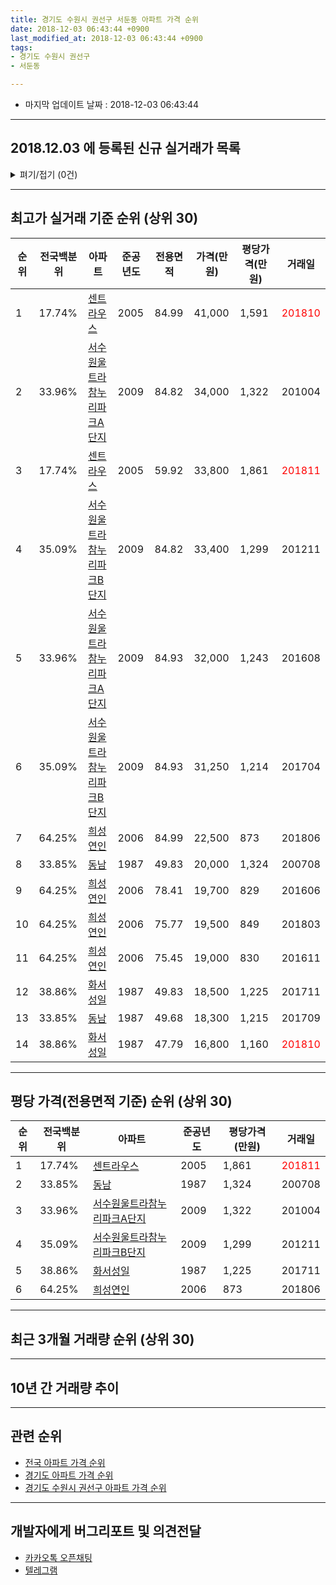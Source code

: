 ```yaml
---
title: 경기도 수원시 권선구 서둔동 아파트 가격 순위
date: 2018-12-03 06:43:44 +0900
last_modified_at: 2018-12-03 06:43:44 +0900
tags:
- 경기도 수원시 권선구
- 서둔동

---
```


* 마지막 업데이트 날짜 : 2018-12-03 06:43:44

---

## 2018.12.03 에 등록된 신규 실거래가 목록

<details>
<summary>펴기/접기 (0건)</summary>
<div markdown="1">

|아파트|전국백분위|준공년도|전용면적|가격(만원)|평당가격(만원)|거래일|
|---|---|---|---|---|---|---|
|없음|||||||


</div>
</details>

---

## 최고가 실거래 기준 순위 (상위 30)


|순위|전국백분위|아파트|준공년도|전용면적|가격(만원)|평당가격(만원)|거래일|
|---|---|---|---|---|---|---|---|
|1|17.74%|[센트라우스](https://search.naver.com/search.naver?query=%EA%B2%BD%EA%B8%B0%EB%8F%84+%EC%88%98%EC%9B%90%EC%8B%9C+%EA%B6%8C%EC%84%A0%EA%B5%AC+%EC%84%9C%EB%91%94%EB%8F%99+%EC%84%BC%ED%8A%B8%EB%9D%BC%EC%9A%B0%EC%8A%A4)|2005|84.99|41,000|1,591|<span style="color:red">201810</span>|
|2|33.96%|[서수원울트라참누리파크A단지](https://search.naver.com/search.naver?query=%EA%B2%BD%EA%B8%B0%EB%8F%84+%EC%88%98%EC%9B%90%EC%8B%9C+%EA%B6%8C%EC%84%A0%EA%B5%AC+%EC%84%9C%EB%91%94%EB%8F%99+%EC%84%9C%EC%88%98%EC%9B%90%EC%9A%B8%ED%8A%B8%EB%9D%BC%EC%B0%B8%EB%88%84%EB%A6%AC%ED%8C%8C%ED%81%ACA%EB%8B%A8%EC%A7%80)|2009|84.82|34,000|1,322|201004|
|3|17.74%|[센트라우스](https://search.naver.com/search.naver?query=%EA%B2%BD%EA%B8%B0%EB%8F%84+%EC%88%98%EC%9B%90%EC%8B%9C+%EA%B6%8C%EC%84%A0%EA%B5%AC+%EC%84%9C%EB%91%94%EB%8F%99+%EC%84%BC%ED%8A%B8%EB%9D%BC%EC%9A%B0%EC%8A%A4)|2005|59.92|33,800|1,861|<span style="color:red">201811</span>|
|4|35.09%|[서수원울트라참누리파크B단지](https://search.naver.com/search.naver?query=%EA%B2%BD%EA%B8%B0%EB%8F%84+%EC%88%98%EC%9B%90%EC%8B%9C+%EA%B6%8C%EC%84%A0%EA%B5%AC+%EC%84%9C%EB%91%94%EB%8F%99+%EC%84%9C%EC%88%98%EC%9B%90%EC%9A%B8%ED%8A%B8%EB%9D%BC%EC%B0%B8%EB%88%84%EB%A6%AC%ED%8C%8C%ED%81%ACB%EB%8B%A8%EC%A7%80)|2009|84.82|33,400|1,299|201211|
|5|33.96%|[서수원울트라참누리파크A단지](https://search.naver.com/search.naver?query=%EA%B2%BD%EA%B8%B0%EB%8F%84+%EC%88%98%EC%9B%90%EC%8B%9C+%EA%B6%8C%EC%84%A0%EA%B5%AC+%EC%84%9C%EB%91%94%EB%8F%99+%EC%84%9C%EC%88%98%EC%9B%90%EC%9A%B8%ED%8A%B8%EB%9D%BC%EC%B0%B8%EB%88%84%EB%A6%AC%ED%8C%8C%ED%81%ACA%EB%8B%A8%EC%A7%80)|2009|84.93|32,000|1,243|201608|
|6|35.09%|[서수원울트라참누리파크B단지](https://search.naver.com/search.naver?query=%EA%B2%BD%EA%B8%B0%EB%8F%84+%EC%88%98%EC%9B%90%EC%8B%9C+%EA%B6%8C%EC%84%A0%EA%B5%AC+%EC%84%9C%EB%91%94%EB%8F%99+%EC%84%9C%EC%88%98%EC%9B%90%EC%9A%B8%ED%8A%B8%EB%9D%BC%EC%B0%B8%EB%88%84%EB%A6%AC%ED%8C%8C%ED%81%ACB%EB%8B%A8%EC%A7%80)|2009|84.93|31,250|1,214|201704|
|7|64.25%|[희성연인](https://search.naver.com/search.naver?query=%EA%B2%BD%EA%B8%B0%EB%8F%84+%EC%88%98%EC%9B%90%EC%8B%9C+%EA%B6%8C%EC%84%A0%EA%B5%AC+%EC%84%9C%EB%91%94%EB%8F%99+%ED%9D%AC%EC%84%B1%EC%97%B0%EC%9D%B8)|2006|84.99|22,500|873|201806|
|8|33.85%|[동남](https://search.naver.com/search.naver?query=%EA%B2%BD%EA%B8%B0%EB%8F%84+%EC%88%98%EC%9B%90%EC%8B%9C+%EA%B6%8C%EC%84%A0%EA%B5%AC+%EC%84%9C%EB%91%94%EB%8F%99+%EB%8F%99%EB%82%A8)|1987|49.83|20,000|1,324|200708|
|9|64.25%|[희성연인](https://search.naver.com/search.naver?query=%EA%B2%BD%EA%B8%B0%EB%8F%84+%EC%88%98%EC%9B%90%EC%8B%9C+%EA%B6%8C%EC%84%A0%EA%B5%AC+%EC%84%9C%EB%91%94%EB%8F%99+%ED%9D%AC%EC%84%B1%EC%97%B0%EC%9D%B8)|2006|78.41|19,700|829|201606|
|10|64.25%|[희성연인](https://search.naver.com/search.naver?query=%EA%B2%BD%EA%B8%B0%EB%8F%84+%EC%88%98%EC%9B%90%EC%8B%9C+%EA%B6%8C%EC%84%A0%EA%B5%AC+%EC%84%9C%EB%91%94%EB%8F%99+%ED%9D%AC%EC%84%B1%EC%97%B0%EC%9D%B8)|2006|75.77|19,500|849|201803|
|11|64.25%|[희성연인](https://search.naver.com/search.naver?query=%EA%B2%BD%EA%B8%B0%EB%8F%84+%EC%88%98%EC%9B%90%EC%8B%9C+%EA%B6%8C%EC%84%A0%EA%B5%AC+%EC%84%9C%EB%91%94%EB%8F%99+%ED%9D%AC%EC%84%B1%EC%97%B0%EC%9D%B8)|2006|75.45|19,000|830|201611|
|12|38.86%|[화서성일](https://search.naver.com/search.naver?query=%EA%B2%BD%EA%B8%B0%EB%8F%84+%EC%88%98%EC%9B%90%EC%8B%9C+%EA%B6%8C%EC%84%A0%EA%B5%AC+%EC%84%9C%EB%91%94%EB%8F%99+%ED%99%94%EC%84%9C%EC%84%B1%EC%9D%BC)|1987|49.83|18,500|1,225|201711|
|13|33.85%|[동남](https://search.naver.com/search.naver?query=%EA%B2%BD%EA%B8%B0%EB%8F%84+%EC%88%98%EC%9B%90%EC%8B%9C+%EA%B6%8C%EC%84%A0%EA%B5%AC+%EC%84%9C%EB%91%94%EB%8F%99+%EB%8F%99%EB%82%A8)|1987|49.68|18,300|1,215|201709|
|14|38.86%|[화서성일](https://search.naver.com/search.naver?query=%EA%B2%BD%EA%B8%B0%EB%8F%84+%EC%88%98%EC%9B%90%EC%8B%9C+%EA%B6%8C%EC%84%A0%EA%B5%AC+%EC%84%9C%EB%91%94%EB%8F%99+%ED%99%94%EC%84%9C%EC%84%B1%EC%9D%BC)|1987|47.79|16,800|1,160|<span style="color:red">201810</span>|


---

## 평당 가격(전용면적 기준) 순위 (상위 30)


|순위|전국백분위|아파트|준공년도|평당가격(만원)|거래일|
|---|---|---|---|---|---|
|1|17.74%|[센트라우스](https://search.naver.com/search.naver?query=%EA%B2%BD%EA%B8%B0%EB%8F%84+%EC%88%98%EC%9B%90%EC%8B%9C+%EA%B6%8C%EC%84%A0%EA%B5%AC+%EC%84%9C%EB%91%94%EB%8F%99+%EC%84%BC%ED%8A%B8%EB%9D%BC%EC%9A%B0%EC%8A%A4)|2005|1,861|<span style="color:red">201811</span>|
|2|33.85%|[동남](https://search.naver.com/search.naver?query=%EA%B2%BD%EA%B8%B0%EB%8F%84+%EC%88%98%EC%9B%90%EC%8B%9C+%EA%B6%8C%EC%84%A0%EA%B5%AC+%EC%84%9C%EB%91%94%EB%8F%99+%EB%8F%99%EB%82%A8)|1987|1,324|200708|
|3|33.96%|[서수원울트라참누리파크A단지](https://search.naver.com/search.naver?query=%EA%B2%BD%EA%B8%B0%EB%8F%84+%EC%88%98%EC%9B%90%EC%8B%9C+%EA%B6%8C%EC%84%A0%EA%B5%AC+%EC%84%9C%EB%91%94%EB%8F%99+%EC%84%9C%EC%88%98%EC%9B%90%EC%9A%B8%ED%8A%B8%EB%9D%BC%EC%B0%B8%EB%88%84%EB%A6%AC%ED%8C%8C%ED%81%ACA%EB%8B%A8%EC%A7%80)|2009|1,322|201004|
|4|35.09%|[서수원울트라참누리파크B단지](https://search.naver.com/search.naver?query=%EA%B2%BD%EA%B8%B0%EB%8F%84+%EC%88%98%EC%9B%90%EC%8B%9C+%EA%B6%8C%EC%84%A0%EA%B5%AC+%EC%84%9C%EB%91%94%EB%8F%99+%EC%84%9C%EC%88%98%EC%9B%90%EC%9A%B8%ED%8A%B8%EB%9D%BC%EC%B0%B8%EB%88%84%EB%A6%AC%ED%8C%8C%ED%81%ACB%EB%8B%A8%EC%A7%80)|2009|1,299|201211|
|5|38.86%|[화서성일](https://search.naver.com/search.naver?query=%EA%B2%BD%EA%B8%B0%EB%8F%84+%EC%88%98%EC%9B%90%EC%8B%9C+%EA%B6%8C%EC%84%A0%EA%B5%AC+%EC%84%9C%EB%91%94%EB%8F%99+%ED%99%94%EC%84%9C%EC%84%B1%EC%9D%BC)|1987|1,225|201711|
|6|64.25%|[희성연인](https://search.naver.com/search.naver?query=%EA%B2%BD%EA%B8%B0%EB%8F%84+%EC%88%98%EC%9B%90%EC%8B%9C+%EA%B6%8C%EC%84%A0%EA%B5%AC+%EC%84%9C%EB%91%94%EB%8F%99+%ED%9D%AC%EC%84%B1%EC%97%B0%EC%9D%B8)|2006|873|201806|


---

## 최근 3개월 거래량 순위 (상위 30)


<div style="width:100%;">
    <canvas id="deal_count_ranking" height="250"></canvas>
</div>


<script>
new Chart(document.getElementById("deal_count_ranking"), {
    type: 'horizontalBar',
    data: {
        labels: ['센트라우스', '화서성일', '동남', '서수원울트라참누리파크B단지', '희성연인', '서수원울트라참누리파크A단지'],
        datasets: [{
            label: '실거래 수',
            data: [11, 5, 5, 3, 1, 1],
            borderColor: "rgba(255, 0, 128, 1)",
            backgroundColor: "rgba(255, 0, 128, 0.5)",
            fill: false,
        }]
    },
    options: {
        responsive: true,
        title: {
            display: true,
            text: '최근 3개월 거래량 순위'
        },
        tooltips: {
            mode: 'index',
            intersect: false,
            callbacks: {
                title: function(tooltipItems, data) {
                    return "실거래 수:";
                },
                label: function(tooltipItem, data) {
                    return data.labels[tooltipItem.index] + ": " + tooltipItem.xLabel;
                }
            }
        },
        hover: {
            mode: 'nearest',
            intersect: true
        },
        scales: {
            xAxes: [{
                display: true,
                scaleLabel: {
                    display: true,
                    labelString: '실거래 수'
                },
                ticks: {
                    suggestedMin: 0,
                }
            }],
            yAxes: [{
                display: true,
                ticks: {
                    autoSkip: false,
                    callback: function(value, index, values) {
                        if (value.length > 15)
                            return value.substr(0, 13) + "...";
                        else
                            return value;
                    }
                },
                scaleLabel: {
                    display: false,
                }
            }]
        }
    }
});

</script>


---

## 10년 간 거래량 추이


<div style="width:100%;">
    <canvas id="deal_progress" height="250"></canvas>
</div>

<script>
new Chart(document.getElementById("deal_progress"), {
    type: 'line',
    data: {
        labels: ['200812','200901','200902','200903','200904','200905','200906','200907','200908','200909','200910','200911','200912','201001','201002','201003','201004','201005','201006','201007','201008','201009','201010','201011','201012','201101','201102','201103','201104','201105','201106','201107','201108','201109','201110','201111','201112','201201','201202','201203','201204','201205','201206','201207','201208','201209','201210','201211','201212','201301','201302','201303','201304','201305','201306','201307','201308','201309','201310','201311','201312','201401','201402','201403','201404','201405','201406','201407','201408','201409','201410','201411','201412','201501','201502','201503','201504','201505','201506','201507','201508','201509','201510','201511','201512','201601','201602','201603','201604','201605','201606','201607','201608','201609','201610','201611','201612','201701','201702','201703','201704','201705','201706','201707','201708','201709','201710','201711','201712','201801','201802','201803','201804','201805','201806','201807','201808','201809','201810','201811','201812'],
        datasets: [{
            label: '실거래 수',
            pointRadius: 1,
            data: [3, 0, 9, 4, 10, 4, 7, 14, 10, 23, 11, 7, 15, 19, 9, 13, 14, 6, 5, 4, 9, 7, 8, 11, 6, 14, 10, 19, 11, 6, 7, 12, 8, 14, 8, 6, 7, 4, 13, 14, 6, 7, 7, 5, 7, 4, 6, 7, 3, 3, 12, 12, 9, 10, 12, 5, 10, 13, 11, 9, 12, 15, 17, 17, 12, 14, 8, 10, 13, 21, 11, 11, 15, 32, 15, 22, 26, 13, 13, 12, 17, 10, 15, 19, 7, 4, 9, 18, 14, 14, 18, 16, 14, 19, 24, 12, 8, 11, 9, 15, 13, 13, 18, 21, 13, 17, 9, 17, 11, 9, 18, 15, 17, 15, 17, 14, 11, 18, 21, 5, 0],
            borderColor: "rgba(255, 201, 14, 1)",
            backgroundColor: "rgba(255, 201, 14, 0.5)",
            fill: true,
        }]
    },
    options: {
        responsive: true,
        title: {
            display: true,
            text: '10년간 거래량 추이'
        },
        tooltips: {
            mode: 'index',
            intersect: false,
        },
        hover: {
            mode: 'nearest',
            intersect: true
        },
        scales: {
            xAxes: [{
                display: true,
                scaleLabel: {
                    display: true,
                    labelString: '년/월'
                }
            }],
            yAxes: [{
                display: true,
                ticks: {
                    suggestedMin: 0,
                },
                scaleLabel: {
                    display: true,
                    labelString: '실거래 수'
                }
            }]
        }
    }
});

</script>


---

## 관련 순위

- [전국 아파트 가격 순위](https://inasie.github.io/apt-ranking/전국)
- [경기도 아파트 가격 순위](https://inasie.github.io/apt-ranking/경기도)
- [경기도 수원시 권선구 아파트 가격 순위](https://inasie.github.io/apt-ranking/경기도-수원시-권선구)


---

## 개발자에게 버그리포트 및 의견전달

- [카카오톡 오픈채팅](https://open.kakao.com/o/gLJUAP4)
- [텔레그램](https://t.me/inasie)

